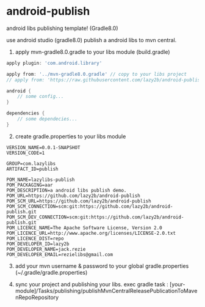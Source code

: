 # android-publish
android libs publishing template! (Gradle8.0)

use android studio (gradle8.0) publish a android libs to mvn central.

1. apply mvn-gradle8.0.gradle to your libs module (build.gradle)
```gradle
apply plugin: 'com.android.library'

apply from: '../mvn-gradle8.0.gradle' // copy to your libs project
// apply from: 'https://raw.githubusercontent.com/lazy2b/android-publish/main/mvn-gradle8.0.gradle' // or include from here

android {
    // some config...
}

dependencies {
    // some dependecies...
}
```

2. create gradle.properties to your libs module
```
VERSION_NAME=0.0.1-SNAPSHOT
VERSION_CODE=1

GROUP=com.lazylibs
ARTIFACT_ID=publish

POM_NAME=lazylibs-publish
POM_PACKAGING=aar
POM_DESCRIPTION=a android libs publish demo.
POM_URL=https://github.com/lazy2b/android-publish
POM_SCM_URL=https://github.com/lazy2b/android-publish
POM_SCM_CONNECTION=scm:git:https://github.com/lazy2b/android-publish.git
POM_SCM_DEV_CONNECTION=scm:git:https://github.com/lazy2b/android-publish.git
POM_LICENCE_NAME=The Apache Software License, Version 2.0
POM_LICENCE_URL=http://www.apache.org/licenses/LICENSE-2.0.txt
POM_LICENCE_DIST=repo
POM_DEVELOPER_ID=lazy2b
POM_DEVELOPER_NAME=jack.rezie
POM_DEVELOPER_EMAIL=rezielibs@gmail.com
```

3. add your mvn username & password to your global gradle.properties (~/.gradle/gradle.properties)
 
5. sync your project and publishing your libs.
exec gradle task : [your-module]/Tasks/publishing/publishMvnCentralReleasePublicationToMavenRepoRepository
